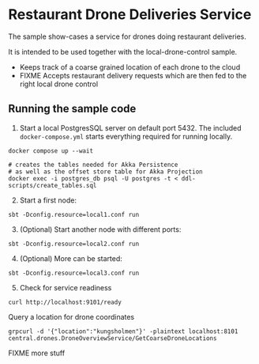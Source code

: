 # Restaurant Drone Deliveries Service

The sample show-cases a service for drones doing restaurant deliveries.

It is intended to be used together with the local-drone-control sample.

* Keeps track of a coarse grained location of each drone to the cloud
* FIXME Accepts restaurant delivery requests which are then fed to the right local drone control

## Running the sample code

1. Start a local PostgresSQL server on default port 5432. The included `docker-compose.yml` starts everything required for running locally.

 ```shell
 docker compose up --wait

 # creates the tables needed for Akka Persistence
 # as well as the offset store table for Akka Projection
 docker exec -i postgres_db psql -U postgres -t < ddl-scripts/create_tables.sql
 ```

2. Start a first node:

```shell
sbt -Dconfig.resource=local1.conf run
```

3. (Optional) Start another node with different ports:

```shell
sbt -Dconfig.resource=local2.conf run
```

4. (Optional) More can be started:

 ```shell
sbt -Dconfig.resource=local3.conf run
 ```

5. Check for service readiness

 ```shell
curl http://localhost:9101/ready
 ```
   

Query a location for drone coordinates

```
grpcurl -d '{"location":"kungsholmen"}' -plaintext localhost:8101 central.drones.DroneOverviewService/GetCoarseDroneLocations
```

FIXME more stuff